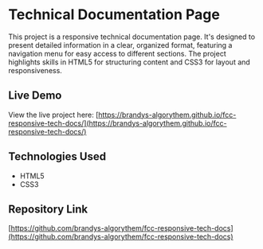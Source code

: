 # Technical Documentation Page

This project is a responsive technical documentation page. It's designed to present detailed information in a clear, organized format, featuring a navigation menu for easy access to different sections. The project highlights skills in HTML5 for structuring content and CSS3 for layout and responsiveness.

## Live Demo

View the live project here:
[https://brandys-algorythem.github.io/fcc-responsive-tech-docs/](https://brandys-algorythem.github.io/fcc-responsive-tech-docs/)

## Technologies Used
* HTML5
* CSS3

## Repository Link
[https://github.com/brandys-algorythem/fcc-responsive-tech-docs](https://github.com/brandys-algorythem/fcc-responsive-tech-docs)
